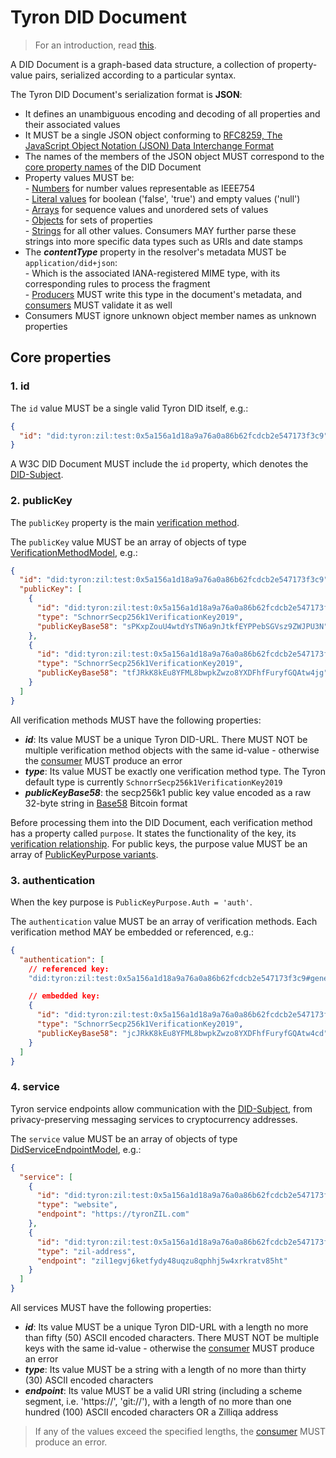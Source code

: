 # Tyron DID Document

> For an introduction, read [this](./W3C-dids.md#did-document).

A DID Document is a graph-based data structure, a collection of property-value pairs, serialized according to a particular syntax.

The Tyron DID Document's serialization format is **JSON**:  

- It defines an unambiguous encoding and decoding of all properties and their associated values
- It MUST be a single JSON object conforming to [RFC8259, The JavaScript Object Notation (JSON) Data Interchange Format](https://tools.ietf.org/html/rfc8259)  
- The names of the members of the JSON object MUST correspond to the [core property names](#core-properties) of the DID Document  
- Property values MUST be:  
        - [Numbers](https://tools.ietf.org/html/rfc8259#section-6) for number values representable as IEEE754  
        - [Literal values](https://tools.ietf.org/html/rfc8259#section-3) for boolean ('false', 'true') and empty values ('null')  
        - [Arrays](https://tools.ietf.org/html/rfc8259#section-5) for sequence values and unordered sets of values  
                - [Objects](https://tools.ietf.org/html/rfc8259#section-4) for sets of properties  
                - [Strings](https://tools.ietf.org/html/rfc8259#section-7) for all other values. Consumers MAY further parse these strings into more specific data types such as URIs and date stamps  
- The ***contentType*** property in the resolver's metadata MUST be ```application/did+json```:  
        - Which is the associated IANA-registered MIME type, with its corresponding rules to process the fragment  
        - [Producers](./W3C-dids.md#producer) MUST write this type in the document's metadata, and [consumers](./W3C-dids.md#consumer) MUST validate it as well
- Consumers MUST ignore unknown object member names as unknown properties

## Core properties

### 1. id

The ```id``` value MUST be a single valid Tyron DID itself, e.g.:

```json
{
  "id": "did:tyron:zil:test:0x5a156a1d18a9a76a0a86b62fcdcb2e547173f3c9"
}
```

A W3C DID Document MUST include the ```id``` property, which denotes the [DID-Subject](./W3C-dids.md#did-subject).

### 2. publicKey

The ```publicKey``` property is the main [verification method](./W3C-dids.md#verification-method).

The ```publicKey``` value MUST be an array of objects of type [VerificationMethodModel](./implementation/models.md#verification-method-model), e.g.:

```json
{
  "id": "did:tyron:zil:test:0x5a156a1d18a9a76a0a86b62fcdcb2e547173f3c9",
  "publicKey": [
    {
      "id": "did:tyron:zil:test:0x5a156a1d18a9a76a0a86b62fcdcb2e547173f3c9#keyID-1",
      "type": "SchnorrSecp256k1VerificationKey2019",
      "publicKeyBase58": "sPKxpZouU4wtdYsTN6a9nJtkfEYPPebSGVsz9ZWJPU3N"
    },
    {
      "id": "did:tyron:zil:test:0x5a156a1d18a9a76a0a86b62fcdcb2e547173f3c9#keyID-2",
      "type": "SchnorrSecp256k1VerificationKey2019",
      "publicKeyBase58": "tfJRkK8kEu8YFML8bwpkZwzo8YXDFhfFuryfGQAtw4jg"
    }
  ]
}
```

All verification methods MUST have the following properties:

- ***id***: Its value MUST be a unique Tyron DID-URL. There MUST NOT be multiple verification method objects with the same id-value - otherwise the [consumer](./W3C-dids.md#consumer) MUST produce an error
- ***type***: Its value MUST be exactly one verification method type. The Tyron default type is currently ```SchnorrSecp256k1VerificationKey2019```
- ***publicKeyBase58***: the secp256k1 public key value encoded as a raw 32-byte string in [Base58](https://tools.ietf.org/html/draft-msporny-base58-01) Bitcoin format

Before processing them into the DID Document, each verification method has a property called ```purpose```. It states the functionality of the key, its [verification relationship](./W3C-dids.md#verification-relationship). For public keys, the purpose value MUST be an array of [PublicKeyPurpose variants](./implementation/models.md#public-key-purpose).


### 3. authentication

When the key purpose is ```PublicKeyPurpose.Auth = 'auth'```.

The ```authentication``` value MUST be an array of verification methods. Each verification method MAY be embedded or referenced, e.g.:

```json
{
  "authentication": [
    // referenced key:
    "did:tyron:zil:test:0x5a156a1d18a9a76a0a86b62fcdcb2e547173f3c9#generalKeyID",

    // embedded key:
    {
      "id": "did:tyron:zil:test:0x5a156a1d18a9a76a0a86b62fcdcb2e547173f3c9#onlyAuthKey",
      "type": "SchnorrSecp256k1VerificationKey2019",
      "publicKeyBase58": "jcJRkK8kEu8YFML8bwpkZwzo8YXDFhfFuryfGQAtw4cd"
    }
  ]
}
```

### 4. service

Tyron service endpoints allow communication with the [DID-Subject](./W3C-dids.md#did-subject), from privacy-preserving messaging services to cryptocurrency addresses.

The ```service``` value MUST be an array of objects of type [DidServiceEndpointModel](./implementation/models.md#did-service-endpoint-model), e.g.:

```json
{
  "service": [
    {
      "id": "did:tyron:zil:test:0x5a156a1d18a9a76a0a86b62fcdcb2e547173f3c9#did-method",
      "type": "website",
      "endpoint": "https://tyronZIL.com"
    },
    {
      "id": "did:tyron:zil:test:0x5a156a1d18a9a76a0a86b62fcdcb2e547173f3c9#account-X",
      "type": "zil-address",
      "endpoint": "zil1egvj6ketfydy48uqzu8qphhj5w4xrkratv85ht"
    }
  ]
}
```

All services MUST have the following properties:

- ***id***: Its value MUST be a unique Tyron DID-URL with a length no more than fifty (50) ASCII encoded characters. There MUST NOT be multiple keys with the same id-value - otherwise the [consumer](./W3C-dids.md#consumer) MUST produce an error
- ***type***: Its value MUST be a string with a length of no more than thirty (30) ASCII encoded characters
- ***endpoint***: Its value MUST be a valid URI string (including a scheme segment, i.e. 'https://', 'git://'), with a length of no more than one hundred (100) ASCII encoded characters OR a Zilliqa address

> If any of the values exceed the specified lengths, the [consumer](./W3C-dids.md#consumer) MUST produce an error.
